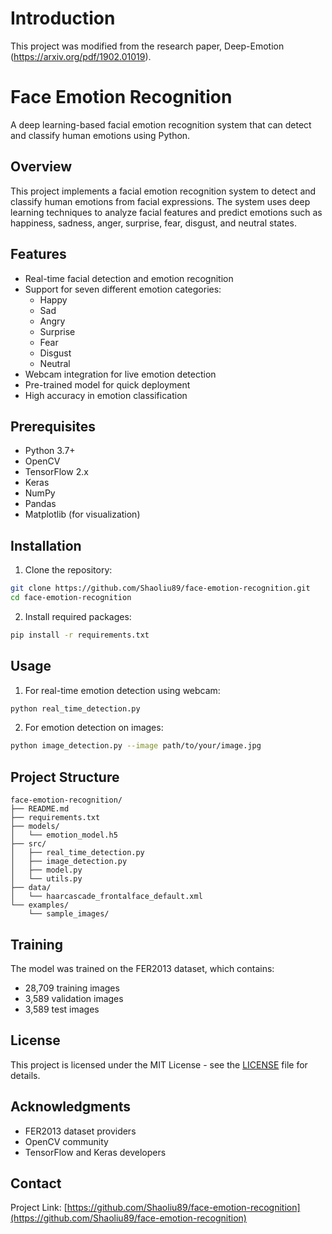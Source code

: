# Introduction
This project was modified from the research paper, Deep-Emotion (https://arxiv.org/pdf/1902.01019).

# Face Emotion Recognition

A deep learning-based facial emotion recognition system that can detect and classify human emotions using Python.

## Overview

This project implements a facial emotion recognition system to detect and classify human emotions from facial expressions. The system uses deep learning techniques to analyze facial features and predict emotions such as happiness, sadness, anger, surprise, fear, disgust, and neutral states.

## Features

- Real-time facial detection and emotion recognition
- Support for seven different emotion categories:
  - Happy
  - Sad
  - Angry
  - Surprise
  - Fear
  - Disgust
  - Neutral
- Webcam integration for live emotion detection
- Pre-trained model for quick deployment
- High accuracy in emotion classification

## Prerequisites

- Python 3.7+
- OpenCV
- TensorFlow 2.x
- Keras
- NumPy
- Pandas
- Matplotlib (for visualization)

## Installation

1. Clone the repository:
```bash
git clone https://github.com/Shaoliu89/face-emotion-recognition.git
cd face-emotion-recognition
```

2. Install required packages:
```bash
pip install -r requirements.txt
```

## Usage

1. For real-time emotion detection using webcam:
```bash
python real_time_detection.py
```

2. For emotion detection on images:
```bash
python image_detection.py --image path/to/your/image.jpg
```

## Project Structure

```
face-emotion-recognition/
├── README.md
├── requirements.txt
├── models/
│   └── emotion_model.h5
├── src/
│   ├── real_time_detection.py
│   ├── image_detection.py
│   ├── model.py
│   └── utils.py
├── data/
│   └── haarcascade_frontalface_default.xml
└── examples/
    └── sample_images/
```

## Training

The model was trained on the FER2013 dataset, which contains:
- 28,709 training images
- 3,589 validation images
- 3,589 test images


## License

This project is licensed under the MIT License - see the [LICENSE](LICENSE) file for details.

## Acknowledgments

- FER2013 dataset providers
- OpenCV community
- TensorFlow and Keras developers

## Contact

Project Link: [https://github.com/Shaoliu89/face-emotion-recognition](https://github.com/Shaoliu89/face-emotion-recognition)
